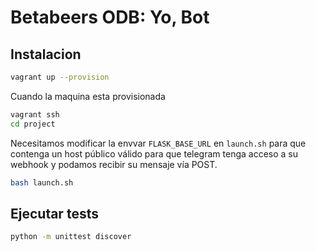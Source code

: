 # Betabeers ODB: Yo, Bot

## Instalacion

```bash
vagrant up --provision
```

Cuando la maquina esta provisionada

```bash
vagrant ssh
cd project
```

Necesitamos modificar la envvar `FLASK_BASE_URL` en `launch.sh` para que
contenga un host público válido para que telegram tenga acceso a su webhook y podamos
recibir su mensaje vía POST.


```bash
bash launch.sh
```

## Ejecutar tests

```bash
python -m unittest discover
```
